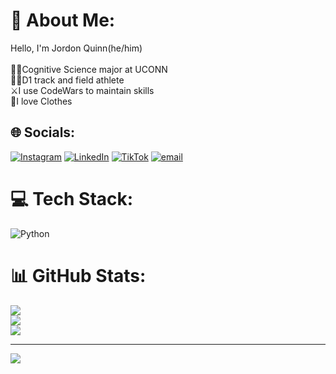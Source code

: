 # 💫 About Me:
Hello, I'm Jordon Quinn(he/him)<br><br>👨‍💻Cognitive Science major at UCONN<br>🏃‍➡️D1 track and field athlete<br>⚔️I use CodeWars to maintain skills<br>👚I love Clothes


## 🌐 Socials:
[![Instagram](https://img.shields.io/badge/Instagram-%23E4405F.svg?logo=Instagram&logoColor=white)](https://instagram.com/JordonWit2os) [![LinkedIn](https://img.shields.io/badge/LinkedIn-%230077B5.svg?logo=linkedin&logoColor=white)](https://linkedin.com/in/www.linkedin.com/in/jordon-quinn-7b853731b) [![TikTok](https://img.shields.io/badge/TikTok-%23000000.svg?logo=TikTok&logoColor=white)](https://tiktok.com/@JordonWit2os) [![email](https://img.shields.io/badge/Email-D14836?logo=gmail&logoColor=white)](mailto:jordon.quinn1@gmail.com) 

# 💻 Tech Stack:
![Python](https://img.shields.io/badge/python-3670A0?style=for-the-badge&logo=python&logoColor=ffdd54)
# 📊 GitHub Stats:
![](https://github-readme-stats.vercel.app/api?username=JordonsPage&theme=tokyonight&hide_border=false&include_all_commits=false&count_private=false)<br/>
![](https://nirzak-streak-stats.vercel.app/?user=JordonsPage&theme=tokyonight&hide_border=false)<br/>
![](https://github-readme-stats.vercel.app/api/top-langs/?username=JordonsPage&theme=tokyonight&hide_border=false&include_all_commits=false&count_private=false&layout=compact)

---
[![](https://visitcount.itsvg.in/api?id=JordonsPage&icon=0&color=0)](https://visitcount.itsvg.in)

<!-- Proudly created with GPRM ( https://gprm.itsvg.in ) --> 
